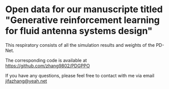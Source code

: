 # Open data for our manuscripte titled "Generative reinforcement learning for fluid antenna systems design"


This  respiratory consists of all the simulation results and weights of the PD-Net.

The corresponding code is available at https://github.com/zhang9802/PDGPPO


If you have any questions, please feel free to contact with me via email jifazhang@yeah.net
